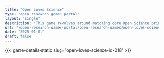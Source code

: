 ```yaml
---
title: "Open Loves Science"
type: "open-research-games-portal"
layout: "single"
description: "This game revolves around matching core Open Science principles (white cards) with Open Science concepts (red cards). An Open Science Cupid is selected who d..."
url: "/open-research-games-portal/open-research-games/open-loves-science-id-018/"
date: "2025-01-01"
draft: false
---
```


{{< game-details-static slug="open-loves-science-id-018" >}}
